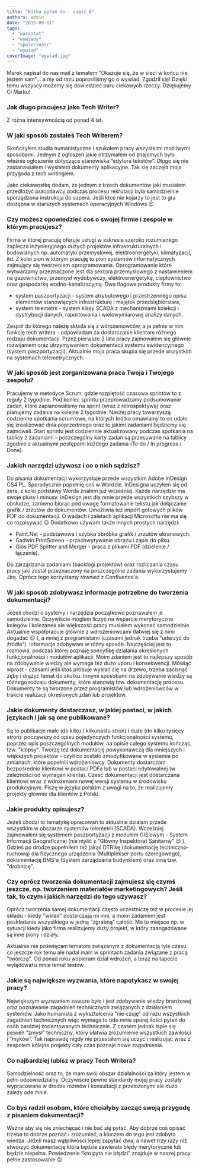 ```yaml
---
title: "Kilka pytań do - część 6"
authors: admin
date: "2015-09-01"
tags:
  - "warsztat"
  - "wywiady"
  - "spolecznosc"
  - "wywiad"
coverImage: "wywiad.jpg"
---
```


Marek napisał do nas mail z tematem "Okazuje się, że w sieci w końcu nie jestem
sam"... a my od razu poprosiliśmy go o wywiad. Zgodził się! Dzięki temu wszyscy
możemy się dowiedzieć paru ciekawych rzeczy. Dziękujemy Ci Marku!

### Jak długo pracujesz jako Tech Writer?

Z różna intensywnością od ponad 4 lat.

### W jaki sposób zostałeś Tech Writerem?

Skończyłem studia humanistyczne i szukałem pracy wszystkimi możliwymi sposobami.
Jednym z ogłoszeń jakie otrzymałem od znajomych było właśnie ogłoszenie
dotyczące stanowiska “edytora tekstów”. Długo się nie zastanawiałem i wysłałem
dokumenty aplikacyjne. Tak się zaczęła moja przygoda z tech writingiem.

Jako ciekawostkę dodam, że jednym z trzech dokumentów jaki musiałem przedłożyć
pracodawcy podczas procesu rekrutacji była samodzielnie sporządzona instrukcja
do sapera. Jeśli ktoś nie kojarzy to jest to gra dostępna w starszych systemach
operacyjnych Windows 😉

### Czy możesz opowiedzieć coś o swojej firmie i zespole w którym pracujesz?

Firma w której pracuję oferuje usługi w zakresie szeroko rozumianego zaplecza
inżynieryjnego dużych projektów infrastrukturalnych i budowlanych np. automatyki
przemysłowej, elektroenergetyki, klimatyzacji, itd. Z kolei pion w którym
pracuję to pion systemów informatycznych zajmujący się tworzeniem
oprogramowania. Oprogramowanie które wytwarzamy przeznaczone jest dla sektora
przemysłowego z nastawieniem na gazownictwo, przemysł wydobywczy,
elektroenergetykę, ciepłownictwo oraz gospodarkę wodno-kanalizacyjną. Dwa
flagowe produkty firmy to:

- system paszportyzacji - system atrybutowego i przestrzennego opisu elementów
  stanowiących infrastrukturę i majątek przedsiębiorstwa,
- system telemetrii - system klasy SCADA z mechanizmami kolekcji i dystrybucji
  danych, raportowania i wielowymiarowej analizy danych.

Zespół do którego należę składa się z wdrożeniowców, a ja pełnie w nim funkcję
tech writera - odpowiadam za dostarczanie klientom różnego rodzaju dokumentacji.
Przez pierwsze 3 lata pracy zajmowałem się głównie rozwijaniem oraz
utrzymywaniem dokumentacji systemu ewidencyjnego (system paszportyzacji).
Aktualnie moja praca skupia się przede wszystkim na systemach telemetrycznych.

### W jaki sposób jest zorganizowana praca Twoja i Twojego zespołu?

Pracujemy w metodyce Scrum, gdzie rozpiętość czasowa sprintów to z reguły 2
tygodnie. Pod koniec sprintu przeprowadzamy podsumowanie zadań, które
zaplanowaliśmy na sprint (wraz z retrospektywą) oraz planujemy zadania na
kolejne 2 tygodnie. Naszej pracy towarzyszą codzienne spotkania scrum’owe, na
których krótko omawiamy to co udało się zrealizować dnia poprzedniego oraz to
jakimi zadaniami będziemy się zajmowali. Stan sprintu jest codziennie
aktualizowany podczas spotkania na tablicy z zadaniami - poszczególny karty
zadań są przesuwane na tablicy zgodnie z aktualnymi postępami każdego zadania
(To do / In progress / Done).

### Jakich narzędzi używasz i co o nich sądzisz?

Do pisania dokumentacji wykorzystuje przede wszystkim Adobe InDesign CS4 PL.
Sporadycznie popełnię coś w Wordzie. InDesigna uczyłem się od zera, z kolei
podstawy Worda znałem już wcześniej. Każde narzędzie ma swoje plusy i minusy.
InDesign jest dla mnie przede wszystkich szybszy w obsłudze, zarówno biorąc pod
uwagę formatowanie tekstu jak dołączanie grafik / zrzutów do dokumentów.
Umożliwia też import gotowych plików PDF do dokumentacji. O wadach i zaletach
aplikacji Microsoftu nie ma się co rozpisywać 😉 Dodatkowo używam także innych
prostych narzędzi:

- Paint.Net - podstawowa i szybka obróbka grafik / zrzutów ekranowych.
- Gadwin PrintScreen - przechwytywanie obrazu i zapis do pliku.
- Gios PDF Splitter and Merger - praca z plikami PDF (dzielenie / łączenie).

Do zarządzania zadaniami (backlogi projektów) oraz rozliczania czasu pracy jaki
został przeznaczony na poszczególne zadania wykorzystujemy Jirę. Oprócz tego
korzystamy również z Confluence'a.

### W jaki sposób zdobywasz informacje potrzebne do tworzenia dokumentacji?

Jeżeli chodzi o systemy i narzędzia początkowo poznawałem je samodzielnie.
Oczywiście mogłem liczyć na wsparcie merytoryczne kolegów i koleżanek ale
większość pracy musiałem wykonać samodzielnie. Aktualnie współpracuje głównie z
wdrożeniowcami (łatwiej się z nimi dogadać 😉 ), a mniej z programistami
(czasami jednak trzeba "uderzyć do źródła"). Informacje zdobywam w różny sposób.
Najczęściej jest to rozmowa, podczas której poznaję specyfikę działania
określonych funkcjonalności i modułów aplikacji. Moim zdaniem jest to najlepszy
sposób na zdobywanie wiedzy ale wymaga też dużo uporu i konsekwencji. Mówiąc
wprost - czasami jeśli ktoś próbuje wysłać cię na drzewo, trzeba zacisnąć zęby i
drążyć temat do skutku. Innymi sposobami na zdobywanie wiedzy są różnego rodzaju
dokumenty, które stanowią tzw. dokumentację procesu. Dokumenty te są tworzone
przez programistów lub wdrożeniowców w trakcie realizacji określonych zdań lub
projektów.

### Jakie dokumenty dostarczasz, w jakiej postaci, w jakich językach i jak są one publikowane?

Są to publikacje małe (do kilku / kilkunastu stron) i duże (do kilku tysięcy
stron): począwszy od opisu pojedynczych funkcjonalności systemu, poprzez opis
poszczególnych modułów, na opisie całego systemu kończąc, tzw. "klopsy". Tworzę
też dokumentację powykonawczą dla mniejszych i większych projektów - czyli co
zostało zmodyfikowane w systemie po zmianach, które popełnili wdrożeniowcy.
Dokumenty dostarczam bezpośrednio klientowi w postaci PDFa lub w postaci
edytowalnej (w zależności od wymagań klienta). Cześć dokumentacji jest
dostarczana klientowi wraz z wdrożeniem nowej wersji systemu w środowisku
produkcyjnym. Piszę w języku polskim z uwagi na to, że realizujemy projekty
głównie dla klientów z Polski.

### Jakie produkty opisujesz?

Jeżeli chodzi to tematykę opracowań to aktualnie działam przede wszystkim w
obszarze systemów telemetrii (SCADA). Wcześniej zajmowałem się systemem
paszportyzacji z modułem GIS’owym - System Informacji Geograficznej (nie mylić z
“Główny Inspektorat Sanitarny” 😉 ). Gdzieś po drodze popełniłem też jakąś
DTR’kę (dokumentację techniczno-ruchową) dla fizycznego urządzenia (Multiplekser
portu szeregowego), dokumentację BMS'a (System zarządzania budynkiem) oraz inną
tzw. "drobnicę".

### Czy oprócz tworzenia dokumentacji zajmujesz się czymś jeszcze, np. tworzeniem materiałów marketingowych? Jeśli tak, to czym i jakich narzędzi do tego używasz?

Oprócz tworzenia samej dokumentacji często uczestniczę też w procesie jej
składu - kiedy "wkład" dostarczają mi inni, a moim zadaniem jest poskładanie
wszystkiego w jedną “zgrabną” całość. Ma to miejsce np. w sytuacji kiedy jako
firma realizujemy duży projekt, w który zaangażowane są inne piony i działy.

Aktualnie nie poświęcam tematom związanym z dokumentacją tyle czasu co jeszcze
rok temu ale nadal mam w sprintach zadania związane z pracą "twórczą". Od ponad
roku wspieram dział wdrożeń, a teraz na tapecie wylądował u mnie temat testów.

### Jakie są największe wyzwania, które napotykasz w swojej pracy?

Największym wyzwaniem zawsze było i jest zdobywanie wiedzy branżowej oraz
poznawanie zagadnień technicznych związanych z działaniem systemów. Jako
humanista z wykształcenia “nie czuję” od razu wszystkich zagadnień technicznych
więc wymaga to ode mnie sporej ilości pytań do osób bardziej zorientowanych
technicznie. Z czasem jednak łapie się pewien “zmysł” techniczny, który ułatwia
zrozumienie wszystkich zawiłości i “myków”. Tak naprawdę nigdy nie przestałem
się uczyć i realizując wraz z zespołem kolejne projekty cały czas poznaje nowe
zagadnienia.

### Co najbardziej lubisz w pracy Tech Writera?

Samodzielność oraz to, że mam swój obszar działalności za który jestem w pełni
odpowiedzialny. Oczywiście pewne standardy mojej pracy zostały wypracowane w
drodze rozmów i konsultacji z przełożonymi ale dużo zależy ode mnie.

### Co byś radził osobom, które chciałyby zacząć swoją przygodę z pisaniem dokumentacji?

Ważne aby się nie zniechęcać i nie bać się pytać. Aby dobrze coś opisać trzeba
to dobrze poznać i zrozumieć, a kluczem do tego jest zdobyta wiedza. Jeżeli masz
wątpliwości lepiej zapytać dwa, a nawet trzy razy niż stworzyć dokumentację
która będzie zawierała błędy merytoryczne lub będzie niepełna. Powiedzenie “kto
pyta nie błądzi” znajduje w naszej pracy pełne zastosowanie 😊
